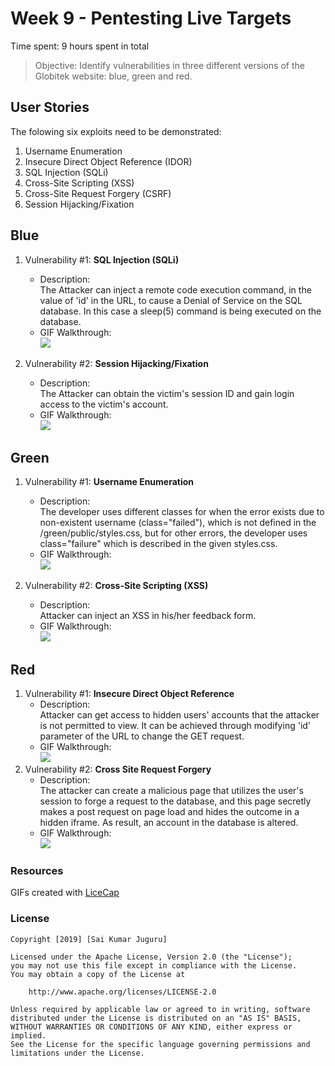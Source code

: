 # Week 9 - Pentesting Live Targets

Time spent: 9 hours spent in total

> Objective: Identify vulnerabilities in three different versions of the Globitek website: blue, green and red.

## User Stories
The folowing six exploits need to be demonstrated:  

1. Username Enumeration 
2. Insecure Direct Object Reference (IDOR)  
3. SQL Injection (SQLi)  
4. Cross-Site Scripting (XSS)  
5. Cross-Site Request Forgery (CSRF)  
6. Session Hijacking/Fixation 

## Blue

1. Vulnerability #1: **SQL Injection (SQLi)**
	- Description:  
	The Attacker can inject a remote code execution command, in the value of 'id' in the URL, to cause a Denial of Service on the SQL database. In this case a sleep(5) command is being executed on the database.
	- GIF Walkthrough:  
	![](https://media.giphy.com/media/fSqkRaxT8aEO2gvHQg/giphy.gif)

2. Vulnerability #2: **Session Hijacking/Fixation**
	- Description:  
	The Attacker can obtain the victim's session ID and gain login access to the victim's account.
	- GIF Walkthrough:  
	![](https://media.giphy.com/media/kyFwe5JQl1xyI0q5UG/giphy.gif)

## Green

1. Vulnerability #1: **Username Enumeration**  
	- Description:  
		The developer uses different classes for when the error exists due to non-existent username (class="failed"), which is not defined in the /green/public/styles.css, but for other errors, the developer uses class="failure" which is described in the given styles.css.
	- GIF Walkthrough:  
	![](https://media.giphy.com/media/MdizewCzbbEr2BdAJd/giphy.gif)

2. Vulnerability #2: **Cross-Site Scripting (XSS)**
	- Description:  
		Attacker can inject an XSS in his/her feedback form.
	- GIF Walkthrough:  
	![](https://media.giphy.com/media/SSch10EkJxkXM8RFRq/giphy.gif) 

## Red

1. Vulnerability #1: **Insecure Direct Object Reference**
	- Description:  
		Attacker can get access to hidden users' accounts that the attacker is not permitted to view. It can be achieved through modifying 'id' parameter of the URL to change the GET request.
	- GIF Walkthrough:  
	![](https://media.giphy.com/media/ifB3MsYJwmK0lae75L/giphy.gif)
2. Vulnerability #2: **Cross Site Request Forgery** 
	- Description:  
		The attacker can create a malicious page that utilizes the user's session to forge a request to the database, and this page secretly makes a post request on page load and hides the outcome in a hidden iframe. As result, an account in the database is altered.    
	- GIF Walkthrough:  
	![](https://media.giphy.com/media/YqWjWpZogzwsnOp6lC/giphy.gif)

### Resources
GIFs created with [LiceCap](http://www.cockos.com/licecap/)

### License

	Copyright [2019] [Sai Kumar Juguru]

    Licensed under the Apache License, Version 2.0 (the "License");
    you may not use this file except in compliance with the License.
    You may obtain a copy of the License at

        http://www.apache.org/licenses/LICENSE-2.0

    Unless required by applicable law or agreed to in writing, software
    distributed under the License is distributed on an "AS IS" BASIS,
    WITHOUT WARRANTIES OR CONDITIONS OF ANY KIND, either express or implied.
    See the License for the specific language governing permissions and
    limitations under the License.

